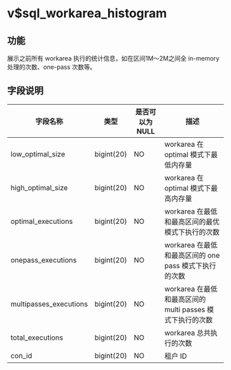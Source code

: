 v$sql_workarea_histogram
=============================================

功能
-----------

展示之前所有 workarea 执行的统计信息，如在区间1M～2M之间全 in-memory 处理的次数、one-pass 次数等。

字段说明
-------------

|        **字段名称**        |   **类型**   | **是否可以为 NULL** |                  **描述**                  |
|------------------------|------------|----------------|------------------------------------------|
| low_optimal_size       | bigint(20) | NO             | workarea 在 optimal 模式下最低内存量              |
| high_optimal_size      | bigint(20) | NO             | workarea 在 optimal 模式下最高内存量              |
| optimal_executions     | bigint(20) | NO             | workarea 在最低和最高区间的最优模式下执行的次数             |
| onepass_executions     | bigint(20) | NO             | workarea 在最低和最高区间的 one pass 模式下执行的次数     |
| multipasses_executions | bigint(20) | NO             | workarea 在最低和最高区间的 multi passes 模式下执行的次数 |
| total_executions       | bigint(20) | NO             | workarea 总共执行的次数                         |
| con_id                 | bigint(20) | NO             | 租户 ID                                    |
